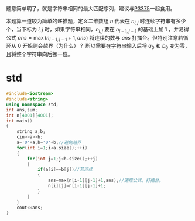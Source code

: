   题意简单明了，就是字符串相同的最大匹配序列，建议与[P3375](https://www.luogu.com.cn/problem/P3375)一起食用。
  
  本题算一道较为简单的递推题，定义二维数组 $n$ 代表在 $n_{i,\,j}$ 时连续字符串有多少个，当下标为 $i,j$ 时，如果字符串相同，$n_{i,\,j}$ 要在 $n_{i-1,\,j-1}$ 的基础上加 $1$ ，并易得公式 $ans=\max(n_{i-1,\,j-1}+1,ans)$ 将连续的数与 $ans$ 打擂台。但特别注意若循环从 $0$ 开始则会越界（为什么）？ 所以需要在字符串输入后将 $a_{0}$ 和 $b_{0}$ 变为零，且将整个字符串向后挪一位。
#   std
```cpp
#include<iostream>
#include<string>
using namespace std;
int ans,sum;
int n[4001][4001];
int main()
{
	string a,b;
	cin>>a>>b;
	a='0'+a,b='0'+b;//避免越界
	for(int i=1;i<a.size();++i)
	{
		for(int j=1;j<b.size();++j)
		{
			if(a[i]==b[j])//若连续
			{
				ans=max(n[i-1][j-1]+1,ans);//递推公式，打擂台。
				n[i][j]=n[i-1][j-1]+1;
			}
		}
	}
	cout<<ans;
}
```

